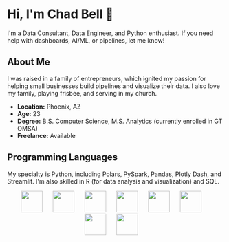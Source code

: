 # Hi, I'm Chad Bell 👋

I'm a Data Consultant, Data Engineer, and Python enthusiast. If you need help with dashboards, AI/ML, or pipelines, let me know!

## About Me

I was raised in a family of entrepreneurs, which ignited my passion for helping small businesses build pipelines and visualize their data. I also love my family, playing frisbee, and serving in my church.

- **Location:** Phoenix, AZ
- **Age:** 23
- **Degree:** B.S. Computer Science, M.S. Analytics (currently enrolled in GT OMSA)
- **Freelance:** Available

## Programming Languages

My specialty is Python, including Polars, PySpark, Pandas, Plotly Dash, and Streamlit. I'm also skilled in R (for data analysis and visualization) and SQL.

<div align = 'center' >
<img src="https://cdn.jsdelivr.net/gh/devicons/devicon@latest/icons/python/python-original-wordmark.svg" height="50" width="50" style="margin-right: 20px" >
<img src="https://cdn.jsdelivr.net/gh/devicons/devicon@latest/icons/apachespark/apachespark-original-wordmark.svg" height="50" width="50" style="margin-right: 20px" >
<img src="https://cdn.jsdelivr.net/gh/devicons/devicon@latest/icons/pandas/pandas-original-wordmark.svg" height="50" width="50" style="margin-right: 20px" >
<img src="https://cdn.jsdelivr.net/gh/devicons/devicon@latest/icons/plotly/plotly-original-wordmark.svg" height="50" width="50" style="margin-right: 20px" >
<img src="https://cdn.jsdelivr.net/gh/devicons/devicon@latest/icons/streamlit/streamlit-original-wordmark.svg" height="50" width="50" style="margin-right: 20px" >
<img src="https://cdn.jsdelivr.net/gh/devicons/devicon@latest/icons/r/r-original.svg" height="50" width="50" style="margin-right: 20px" >
<img src="https://cdn.jsdelivr.net/gh/devicons/devicon@latest/icons/nextjs/nextjs-original.svg" height="50" width="50" style="margin-right: 20px" >
<img src="https://cdn.jsdelivr.net/gh/devicons/devicon@latest/icons/azuresqldatabase/azuresqldatabase-original.svg" height="50" width="50" style="margin-right: 20px" >
          
          
</div>
